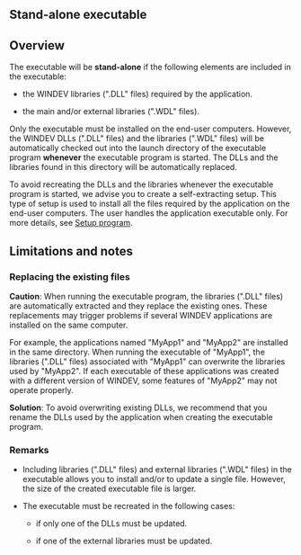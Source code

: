
## Stand-alone executable 
			



<a name="NOTE1"></a>
<a name="NOTE1_1"></a>


## Overview
<a name="overview_ELTTEXTE000092"></a>
The executable will be **stand-alone** if the following elements are included in the executable:

- the WINDEV libraries (".DLL" files) required by the application.

- the main and/or external libraries (".WDL" files).




Only the executable must be installed on the end-user computers. However, the WINDEV DLLs (".DLL" files) and the libraries (".WDL" files) will be automatically checked out into the launch directory of the executable program **whenever** the executable program is started. The DLLs and the libraries found in this directory will be automatically replaced.

To avoid recreating the DLLs and the libraries whenever the executable program is started, we advise you to create a self-extracting setup. This type of setup is used to install all the files required by the application on the end-user computers. The user handles the application executable only. For more details, see [Setup program](../Editeurs/2028001.md).

<a name="NOTE2"></a>
<a name="NOTE2_1"></a>


## Limitations and notes
<a name="limitations_and_notes_ELTTEXTE000116"></a>


### Replacing the existing files
<a name="replacing_the_existing_files_ELTPARAGRAPHE000028"></a>

**Caution**: When running the executable program, the libraries (".DLL" files) are automatically extracted and they replace the existing ones. These replacements may trigger problems if several WINDEV applications are installed on the same computer.

For example, the applications named "MyApp1" and "MyApp2" are installed in the same directory. When running the executable of "MyApp1", the libraries (".DLL" files) associated with "MyApp1" can overwrite the libraries used by "MyApp2". If each executable of these applications was created with a different version of WINDEV, some features of "MyApp2" may not operate properly.

**Solution**: To avoid overwriting existing DLLs, we recommend that you rename the DLLs used by the application when creating the executable program.
<a name="NOTE2_2"></a>


### Remarks
<a name="remarks_ELTPARAGRAPHE000039"></a>

- Including libraries (".DLL" files) and external libraries (".WDL" files) in the executable allows you to install and/or to update a single file. However, the size of the created executable file is larger.

- The executable must be recreated in the following cases:

	- if only one of the DLLs must be updated.

	- if one of the external libraries must be updated.








